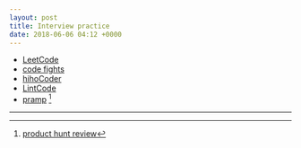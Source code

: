 ```yaml
---
layout: post
title: Interview practice
date: 2018-06-06 04:12 +0000
---
```


* [LeetCode](https://leetcode.com/)
* [code fights](https://codefights.com)
* [hihoCoder](https://hihocoder.com/)
* [LintCode](https://www.lintcode.com/)
* [pramp](https://www.pramp.com/#/) [^1]

[^1]: [product hunt review](https://www.producthunt.com/alternatives/pramp)


---